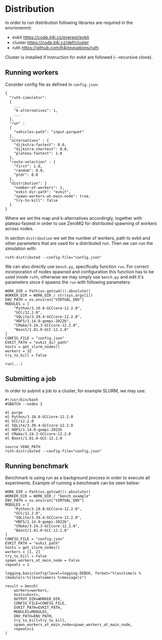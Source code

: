 # Distribution
In order to run distribution following libraries are required in the envrionemnt:

- evkit   https://code.it4i.cz/everest/evkit
- cluster https://code.it4i.cz/def/cluster
- ruth https://github.com/It4innovations/ruth

Cluster is installed if instruction for evkit are followed (--recursive clone).

## Running workers
Consider config file as defined in ```config.json```:
```
{
  "ruth-simulator":
  {
    ...
    "k-alternatives": 1,
    ...
  },
  "run" :
  {
    "vehicles-path": "input.parquet"
  },
  "alternatives" : {
    "dijkstra-fastest": 0.0,
    "dijkstra-shortest": 0.0,
    "plateau-fastest": 1.0
  },
  "route-selection" : {
    "first": 1.0,
    "random": 0.0,
    "ptdr": 0.0
  },
  "distribution": {
    "number-of-workers": 1,
    "evkit-dir-path": "evkit",
    "spawn-workers-at-main-node": true,
    "try-to-kill": false
  }
}
```
Where we set the map and k-alternatives accordingly, together with plateau-fastest in order to use ZeroMQ for 
distributed spawning of workers across nodes.

In section ```distribution``` we set the number of workers, path to evkit and other parameters that are used for a distributed run.
Then we can run the simulation with:
```
ruth-distributed --config-file="config.json"
```

We can also directly use ```bench.py```, specifically function ```run```.
For correct incorporation of nodes spawned and configuration this function has to be used inside ```ruth```, otherwise 
we may simply use ```bench.py``` and edit it's parameters since it spawns the ```run``` with following parameters:
```
WORK_DIR = Path(os.getcwd()).absolute()
WORKER_DIR = WORK_DIR / str(sys.argv[1])
ENV_PATH = os.environ["VIRTUAL_ENV"]
MODULES = [
    "Python/3.10.8-GCCcore-12.2.0",
    "GCC/12.2.0",
    "SQLite/3.39.4-GCCcore-12.2.0",
    "HDF5/1.14.0-gompi-2022b",
    "CMake/3.24.3-GCCcore-12.2.0",
    "Boost/1.81.0-GCC-12.2.0"
]
CONFIG_FILE = "config.json"
EVKIT_PATH = "evkit_dir_path"
hosts = get_slurm_nodes()
workers = 32
try_to_kill = False

run(...)
```

## Submitting a job
In order to submit a job to a cluster, for example SLURM, we may use:
```
#!/usr/bin/bash
#SBATCH --nodes 2

ml purge
ml Python/3.10.8-GCCcore-12.2.0
ml GCC/12.2.0
ml SQLite/3.39.4-GCCcore-12.2.0
ml HDF5/1.14.0-gompi-2022b
ml CMake/3.24.3-GCCcore-12.2.0
ml Boost/1.81.0-GCC-12.2.0

source VENV_PATH
ruth-distributed --config-file="config.json"
```

## Running benchmark
Benchmark is using run as a background process in order to execute all experiments.
Example of running a benchmark can be seen below:
```
WORK_DIR = Path(os.getcwd()).absolute()
WORKER_DIR = WORK_DIR / "bench_example"
ENV_PATH = os.environ["VIRTUAL_ENV"]
MODULES = [
    "Python/3.10.8-GCCcore-12.2.0",
    "GCC/12.2.0",
    "SQLite/3.39.4-GCCcore-12.2.0",
    "HDF5/1.14.0-gompi-2022b",
    "CMake/3.24.3-GCCcore-12.2.0",
    "Boost/1.81.0-GCC-12.2.0"
]
CONFIG_FILE = "config.json"
EVKIT_PATH = "evkit_path"
hosts = get_slurm_nodes()
workers = [1, 2]
try_to_kill = False
spawn_workers_at_main_node = False
repeats = 1

logging.basicConfig(level=logging.DEBUG, format="%(asctime)s %(module)s:%(levelname)s %(message)s")

result = bench(
    workers=workers,
    hosts=hosts,
    OUTPUT_DIR=WORKER_DIR,
    CONFIG_FILE=CONFIG_FILE,
    EVKIT_PATH=EVKIT_PATH,
    MODULES=MODULES,
    ENV_PATH=ENV_PATH,
    try_to_kill=try_to_kill,
    spawn_workers_at_main_node=spawn_workers_at_main_node,
    repeats=1
)
```
